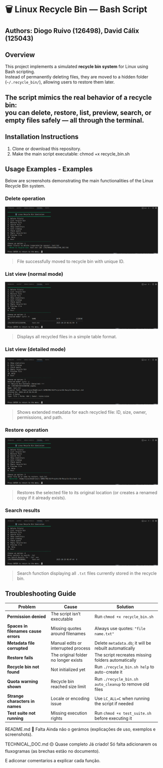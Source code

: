 # 🗑️ Linux Recycle Bin — Bash Script

**Authors:** Diogo Ruivo (126498), David Cálix (125043)
---

## Overview

This project implements a simulated **recycle bin system** for Linux using Bash scripting.  
Instead of permanently deleting files, they are moved to a hidden folder (`~/.recycle_bin/`), allowing users to restore them later.

The script mimics the real behavior of a recycle bin:  
you can delete, restore, list, preview, search, or empty files safely — all through the terminal.
---

## Installation Instructions

1. Clone or download this repository.
2. Make the main script executable:
   chmod +x recycle_bin.sh

## Usage Examples - Examples 
Below are screenshots demonstrating the main functionalities of the Linux Recycle Bin system.

### Delete operation
![Delete example](screenshots/screenhot1(delete_file).png)
> File successfully moved to recycle bin with unique ID.

### List view (normal mode)
![List example](screenshots/screenshot_listview_normalmode.png)
> Displays all recycled files in a simple table format.

### List view (detailed mode)
![Detailed list example](screenshots/screenshot_listview_detailedmode.png)
> Shows extended metadata for each recycled file: ID, size, owner, permissions, and path.

### Restore operation
![Restore example](screenshots/screenshot_restore.png)
> Restores the selected file to its original location (or creates a renamed copy if it already exists).

### Search results
![Search example](screenshots/screenshot_search.png)
> Search function displaying all `.txt` files currently stored in the recycle bin.



## Troubleshooting Guide

| Problem | Cause | Solution |
|----------|--------|-----------|
| **Permission denied** | The script isn’t executable | Run `chmod +x recycle_bin.sh` |
| **Spaces in filenames cause errors** | Missing quotes around filenames | Always use quotes: `"file name.txt"` |
| **Metadata file corrupted** | Manual edits or interrupted process | Delete `metadata.db`; it will be rebuilt automatically |
| **Restore fails** | The original folder no longer exists | The script recreates missing folders automatically |
| **Recycle bin not found** | Not initialized yet | Run `./recycle_bin.sh help` to auto-create it |
| **Quota warning shown** | Recycle bin reached size limit | Run `./recycle_bin.sh auto_cleanup` to remove old files |
| **Strange characters in names** | Locale or encoding issue | Use `LC_ALL=C` when running the script if needed |
| **Test suite not running** | Missing execution rights | Run `chmod +x test_suite.sh` before executing it |

README.md
🔴 Falta
Ainda não o gerámos (explicações de uso, exemplos e screenshots).


TECHNICAL_DOC.md
🟡 Quase completo
Já criado! Só falta adicionarem os fluxogramas (as brechas estão no documento).

E adiconar comentarios a explicar cada função.